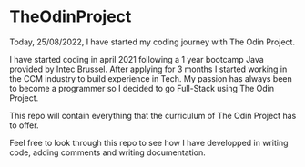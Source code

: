 # TheOdinProject

Today, 25/08/2022, I have started my coding journey with The Odin Project.

I have started coding in april 2021 following a 1 year bootcamp Java provided by Intec Brussel.
After applying for 3 months I started working in the CCM industry to build experience in Tech.
My passion has always been to become a programmer so I decided to go Full-Stack using The Odin Project.

This repo will contain everything that the curriculum of The Odin Project has to offer.

Feel free to look through this repo to see how I have developped in writing code, adding comments and writing documentation.

